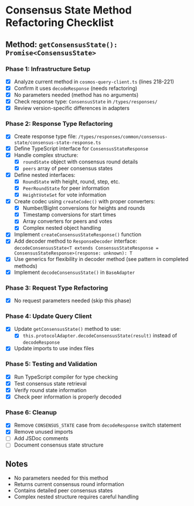 # Consensus State Method Refactoring Checklist

## Method: `getConsensusState(): Promise<ConsensusState>`

### Phase 1: Infrastructure Setup
- [x] Analyze current method in `cosmos-query-client.ts` (lines 218-221)
- [x] Confirm it uses `decodeResponse` (needs refactoring)
- [x] No parameters needed (method has no arguments)
- [x] Check response type: `ConsensusState` in `/types/responses/`
- [x] Review version-specific differences in adapters

### Phase 2: Response Type Refactoring
- [x] Create response type file: `/types/responses/common/consensus-state/consensus-state-response.ts`
- [x] Define TypeScript interface for `ConsensusStateResponse`
- [x] Handle complex structure:
  - [x] `roundState` object with consensus round details
  - [x] `peers` array of peer consensus states
- [x] Define nested interfaces:
  - [x] `RoundState` with height, round, step, etc.
  - [x] `PeerRoundState` for peer information
  - [x] `HeightVoteSet` for vote information
- [x] Create codec using `createCodec()` with proper converters:
  - [x] Number/BigInt conversions for heights and rounds
  - [x] Timestamp conversions for start times
  - [x] Array converters for peers and votes
  - [x] Complex nested object handling
- [x] Implement `createConsensusStateResponse()` function
- [x] Add decoder method to `ResponseDecoder` interface: `decodeConsensusState<T extends ConsensusStateResponse = ConsensusStateResponse>(response: unknown): T`
- [x] Use generics for flexibility in decoder method (see pattern in completed methods)
- [x] Implement `decodeConsensusState()` in `BaseAdapter`

### Phase 3: Request Type Refactoring
- [x] No request parameters needed (skip this phase)

### Phase 4: Update Query Client
- [x] Update `getConsensusState()` method to use:
  - [x] `this.protocolAdapter.decodeConsensusState(result)` instead of `decodeResponse`
- [x] Update imports to use index files

### Phase 5: Testing and Validation
- [x] Run TypeScript compiler for type checking
- [x] Test consensus state retrieval
- [x] Verify round state information
- [x] Check peer information is properly decoded

### Phase 6: Cleanup
- [x] Remove `CONSENSUS_STATE` case from `decodeResponse` switch statement
- [x] Remove unused imports
- [ ] Add JSDoc comments
- [ ] Document consensus state structure

## Notes
- No parameters needed for this method
- Returns current consensus round information
- Contains detailed peer consensus states
- Complex nested structure requires careful handling